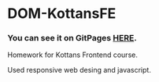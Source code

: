 ﻿# DOM-KottansFE
 <h3>You can see it on GitPages <a href="https://luckydnepr-learningstage.github.io/Kottans-DOM/">HERE</a>.</h3>
 <p>Homework for Kottans Frontend course.</p>
 <p>Used responsive web desing and javascript.</p>
 
